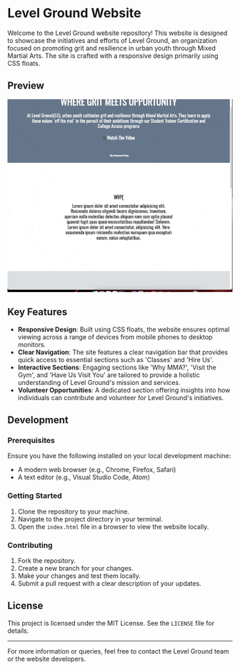 # Level Ground Website

Welcome to the Level Ground website repository! This website is designed to showcase the initiatives and efforts of Level Ground, an organization focused on promoting grit and resilience in urban youth through Mixed Martial Arts. The site is crafted with a responsive design primarily using CSS floats.

## Preview

![Level Ground Website Preview](img/../template/img/LevelGround.gif)

## Key Features

- **Responsive Design**: Built using CSS floats, the website ensures optimal viewing across a range of devices from mobile phones to desktop monitors.
- **Clear Navigation**: The site features a clear navigation bar that provides quick access to essential sections such as 'Classes' and 'Hire Us'.
- **Interactive Sections**: Engaging sections like 'Why MMA?', 'Visit the Gym', and 'Have Us Visit You' are tailored to provide a holistic understanding of Level Ground's mission and services.
- **Volunteer Opportunities**: A dedicated section offering insights into how individuals can contribute and volunteer for Level Ground's initiatives.

## Development

### Prerequisites

Ensure you have the following installed on your local development machine:

- A modern web browser (e.g., Chrome, Firefox, Safari)
- A text editor (e.g., Visual Studio Code, Atom)

### Getting Started

1. Clone the repository to your machine.
2. Navigate to the project directory in your terminal.
3. Open the `index.html` file in a browser to view the website locally.

### Contributing

1. Fork the repository.
2. Create a new branch for your changes.
3. Make your changes and test them locally.
4. Submit a pull request with a clear description of your updates.

## License

This project is licensed under the MIT License. See the `LICENSE` file for details.

---

For more information or queries, feel free to contact the Level Ground team or the website developers.

